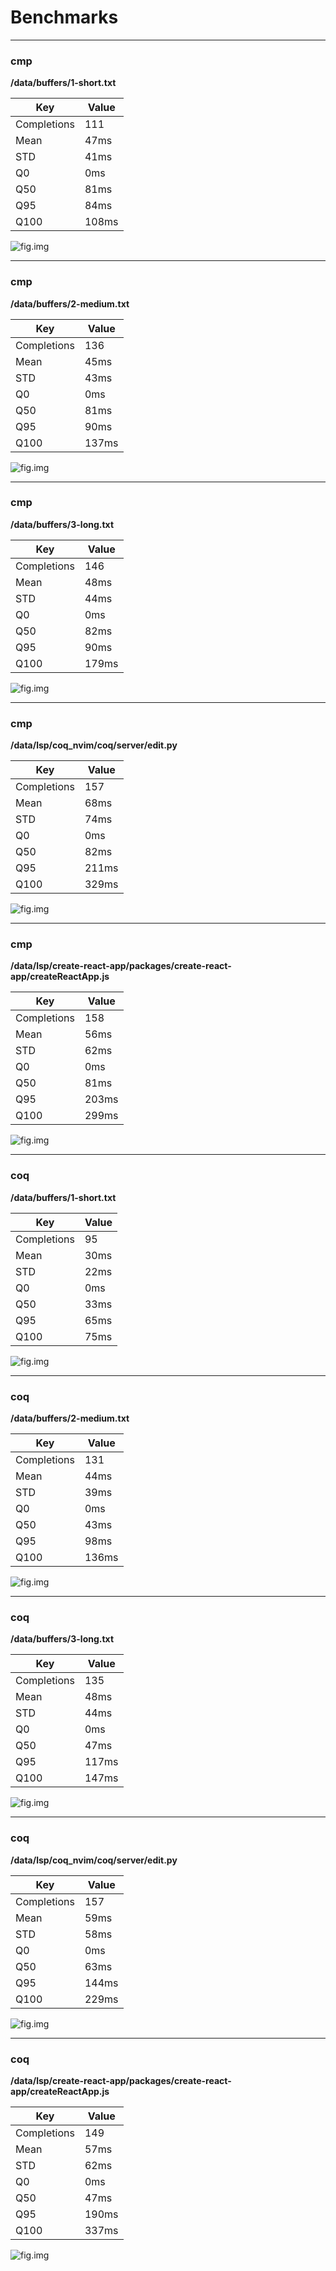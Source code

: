 # Benchmarks


---

### cmp

**/data/buffers/1-short.txt**

| Key         | Value                        |
| ----------- | ---------------------------- |
| Completions | 111  |
| Mean        | 47ms |
| STD         | 41ms  |
| Q0          | 0ms   |
| Q50         | 81ms  |
| Q95         | 84ms  |
| Q100        | 108ms |

![fig.img](https://raw.githubusercontent.com/ms-jpq/vim.bench/main/plots/c6426ab57e802fa08dcffe99fbfeac14.png)


---

### cmp

**/data/buffers/2-medium.txt**

| Key         | Value                        |
| ----------- | ---------------------------- |
| Completions | 136  |
| Mean        | 45ms |
| STD         | 43ms  |
| Q0          | 0ms   |
| Q50         | 81ms  |
| Q95         | 90ms  |
| Q100        | 137ms |

![fig.img](https://raw.githubusercontent.com/ms-jpq/vim.bench/main/plots/78cc3e419d8cc2f802e43d486be1fb4f.png)


---

### cmp

**/data/buffers/3-long.txt**

| Key         | Value                        |
| ----------- | ---------------------------- |
| Completions | 146  |
| Mean        | 48ms |
| STD         | 44ms  |
| Q0          | 0ms   |
| Q50         | 82ms  |
| Q95         | 90ms  |
| Q100        | 179ms |

![fig.img](https://raw.githubusercontent.com/ms-jpq/vim.bench/main/plots/58dd12a5c42471f3e2e23eec0c8f0800.png)


---

### cmp

**/data/lsp/coq_nvim/coq/server/edit.py**

| Key         | Value                        |
| ----------- | ---------------------------- |
| Completions | 157  |
| Mean        | 68ms |
| STD         | 74ms  |
| Q0          | 0ms   |
| Q50         | 82ms  |
| Q95         | 211ms  |
| Q100        | 329ms |

![fig.img](https://raw.githubusercontent.com/ms-jpq/vim.bench/main/plots/bc190c7ef28b48a0f7c19b0b8622951d.png)


---

### cmp

**/data/lsp/create-react-app/packages/create-react-app/createReactApp.js**

| Key         | Value                        |
| ----------- | ---------------------------- |
| Completions | 158  |
| Mean        | 56ms |
| STD         | 62ms  |
| Q0          | 0ms   |
| Q50         | 81ms  |
| Q95         | 203ms  |
| Q100        | 299ms |

![fig.img](https://raw.githubusercontent.com/ms-jpq/vim.bench/main/plots/21b9d82fd3a81ea3309e1d5ea8b54945.png)


---

### coq

**/data/buffers/1-short.txt**

| Key         | Value                        |
| ----------- | ---------------------------- |
| Completions | 95  |
| Mean        | 30ms |
| STD         | 22ms  |
| Q0          | 0ms   |
| Q50         | 33ms  |
| Q95         | 65ms  |
| Q100        | 75ms |

![fig.img](https://raw.githubusercontent.com/ms-jpq/vim.bench/main/plots/b5a0628258631a855e2b954dce9d61b7.png)


---

### coq

**/data/buffers/2-medium.txt**

| Key         | Value                        |
| ----------- | ---------------------------- |
| Completions | 131  |
| Mean        | 44ms |
| STD         | 39ms  |
| Q0          | 0ms   |
| Q50         | 43ms  |
| Q95         | 98ms  |
| Q100        | 136ms |

![fig.img](https://raw.githubusercontent.com/ms-jpq/vim.bench/main/plots/ad82d296990a5c5c2557f2e7af158e63.png)


---

### coq

**/data/buffers/3-long.txt**

| Key         | Value                        |
| ----------- | ---------------------------- |
| Completions | 135  |
| Mean        | 48ms |
| STD         | 44ms  |
| Q0          | 0ms   |
| Q50         | 47ms  |
| Q95         | 117ms  |
| Q100        | 147ms |

![fig.img](https://raw.githubusercontent.com/ms-jpq/vim.bench/main/plots/675da12f4bded28a8a71ca93d7911b30.png)


---

### coq

**/data/lsp/coq_nvim/coq/server/edit.py**

| Key         | Value                        |
| ----------- | ---------------------------- |
| Completions | 157  |
| Mean        | 59ms |
| STD         | 58ms  |
| Q0          | 0ms   |
| Q50         | 63ms  |
| Q95         | 144ms  |
| Q100        | 229ms |

![fig.img](https://raw.githubusercontent.com/ms-jpq/vim.bench/main/plots/77d454f58a6c11696a39a2b4a31ad13f.png)


---

### coq

**/data/lsp/create-react-app/packages/create-react-app/createReactApp.js**

| Key         | Value                        |
| ----------- | ---------------------------- |
| Completions | 149  |
| Mean        | 57ms |
| STD         | 62ms  |
| Q0          | 0ms   |
| Q50         | 47ms  |
| Q95         | 190ms  |
| Q100        | 337ms |

![fig.img](https://raw.githubusercontent.com/ms-jpq/vim.bench/main/plots/3b523c9b210a67f020683294edb06b04.png)

